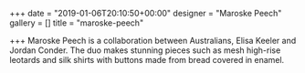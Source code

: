 +++
date = "2019-01-06T20:10:50+00:00"
designer = "Maroske Peech"
gallery = []
title = "maroske-peech"

+++
Maroske Peech is a collaboration between Australians, Elisa Keeler and Jordan Conder. The duo makes stunning pieces such as mesh high-rise leotards and silk shirts with buttons made from bread covered in enamel. 